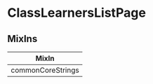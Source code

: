 # ClassLearnersListPage

## MixIns

<!-- @vuese:ClassLearnersListPage:mixIns:start -->
|MixIn|
|---|
|commonCoreStrings|

<!-- @vuese:ClassLearnersListPage:mixIns:end -->
